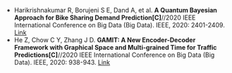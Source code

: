 * Harikrishnakumar R, Borujeni S E, Dand A, et al. <b>A Quantum Bayesian Approach for Bike Sharing Demand Prediction[C]</b>//2020 IEEE International Conference on Big Data (Big Data). IEEE, 2020: 2401-2409. [Link](https://ieeexplore.ieee.org/abstract/document/9378271/)
* He Z, Chow C Y, Zhang J D. <b>GAMIT: A New Encoder-Decoder Framework with Graphical Space and Multi-grained Time for Traffic Predictions[C]</b>//2020 IEEE International Conference on Big Data (Big Data). IEEE, 2020: 938-943. [Link](https://ieeexplore.ieee.org/abstract/document/9378143/)